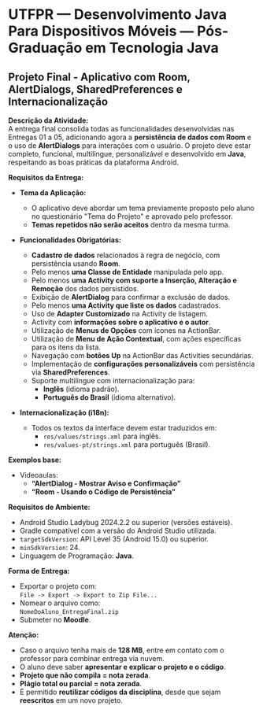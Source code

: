 # UTFPR — Desenvolvimento Java Para Dispositivos Móveis — Pós-Graduação em Tecnologia Java

## Projeto Final - Aplicativo com Room, AlertDialogs, SharedPreferences e Internacionalização

**Descrição da Atividade:**  
A entrega final consolida todas as funcionalidades desenvolvidas nas Entregas 01 a 05, adicionando agora a **persistência de dados com Room** e o uso de **AlertDialogs** para interações com o usuário. O projeto deve estar completo, funcional, multilíngue, personalizável e desenvolvido em **Java**, respeitando as boas práticas da plataforma Android.

**Requisitos da Entrega:**

- **Tema da Aplicação:**
  - O aplicativo deve abordar um tema previamente proposto pelo aluno no questionário "Tema do Projeto" e aprovado pelo professor.
  - **Temas repetidos não serão aceitos** dentro da mesma turma.

- **Funcionalidades Obrigatórias:**
  - **Cadastro de dados** relacionados à regra de negócio, com persistência usando **Room**.
  - Pelo menos **uma Classe de Entidade** manipulada pelo app.
  - Pelo menos **uma Activity com suporte a Inserção, Alteração e Remoção** dos dados persistidos.
  - Exibição de **AlertDialog** para confirmar a exclusão de dados.
  - Pelo menos **uma Activity que liste os dados** cadastrados.
  - Uso de **Adapter Customizado** na Activity de listagem.
  - Activity com **informações sobre o aplicativo e o autor**.
  - Utilização de **Menus de Opções** com ícones na ActionBar.
  - Utilização de **Menu de Ação Contextual**, com ações específicas para os itens da lista.
  - Navegação com **botões Up** na ActionBar das Activities secundárias.
  - Implementação de **configurações personalizáveis** com persistência via **SharedPreferences**.
  - Suporte multilíngue com internacionalização para:
    - **Inglês** (idioma padrão).
    - **Português do Brasil** (idioma alternativo).

- **Internacionalização (i18n):**
  - Todos os textos da interface devem estar traduzidos em:
    - `res/values/strings.xml` para inglês.
    - `res/values-pt/strings.xml` para português (Brasil).

**Exemplos base:**
- Videoaulas:
  - **“AlertDialog - Mostrar Aviso e Confirmação”**
  - **“Room - Usando o Código de Persistência”**

**Requisitos de Ambiente:**
- Android Studio Ladybug 2024.2.2 ou superior (versões estáveis).
- Gradle compatível com a versão do Android Studio utilizada.
- `targetSdkVersion`: API Level 35 (Android 15.0) ou superior.
- `minSdkVersion`: 24.
- Linguagem de Programação: **Java**.

**Forma de Entrega:**
- Exportar o projeto com:  
  `File -> Export -> Export to Zip File...`
- Nomear o arquivo como:  
  `NomeDoAluno_EntregaFinal.zip`
- Submeter no **Moodle**.

**Atenção:**
- Caso o arquivo tenha mais de **128 MB**, entre em contato com o professor para combinar entrega via nuvem.
- O aluno deve saber **apresentar e explicar o projeto e o código**.
- **Projeto que não compila = nota zerada**.
- **Plágio total ou parcial = nota zerada**.
- É permitido **reutilizar códigos da disciplina**, desde que sejam **reescritos** em um novo projeto.
